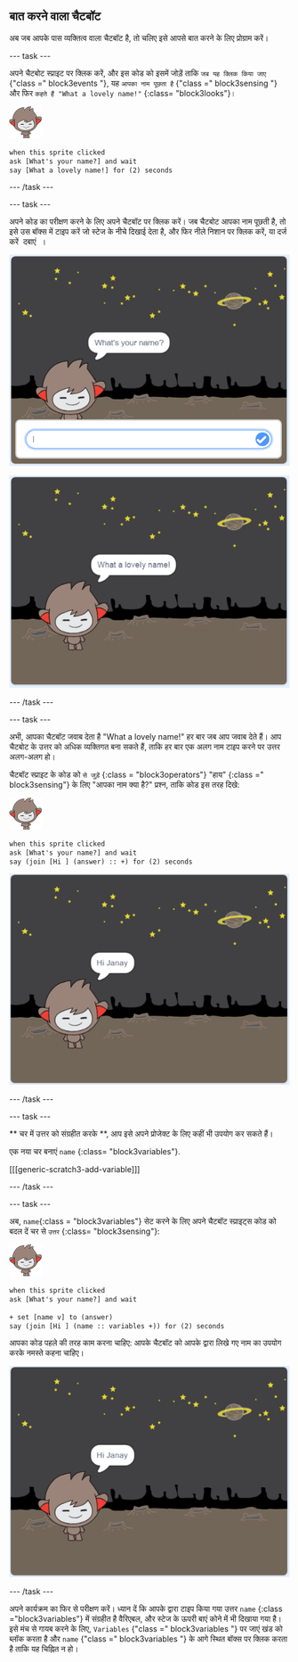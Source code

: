 ## बात करने वाला चैटबॉट

अब जब आपके पास व्यक्तित्व वाला चैटबॉट है, तो चलिए इसे आपसे बात करने के लिए प्रोग्राम करें।

\--- task \---

अपने चैटबोट स्प्राइट पर क्लिक करें, और इस कोड को इसमें जोड़ें ताकि ` जब यह क्लिक किया जाए ` {"class =" block3events "}, यह ` आपका नाम पूछता है ` {"class =" block3sensing "} और फिर ` कहते हैं "What a lovely name!" ` {:class= "block3looks"}।

![नैनो स्प्राइट](images/nano-sprite.png)

```blocks3
when this sprite clicked
ask [What's your name?] and wait
say [What a lovely name!] for (2) seconds
```

\--- /task \---

\--- task \---

अपने कोड का परीक्षण करने के लिए अपने चैटबॉट पर क्लिक करें। जब चैटबोट आपका नाम पूछती है, तो इसे उस बॉक्स में टाइप करें जो स्टेज के नीचे दिखाई देता है, और फिर नीले निशान पर क्लिक करें, या <kbd> दर्ज करें दबाएं </kbd> ।

![चैटबॉट प्रतिक्रिया का परीक्षण करना](images/chatbot-ask-test1.png)

![चैटबॉट प्रतिक्रिया का परीक्षण करना](images/chatbot-ask-test2.png)

\--- /task \---

\--- task \---

अभी, आपका चैटबॉट जवाब देता है "What a lovely name!" हर बार जब आप जवाब देते हैं। आप चैटबोट के उत्तर को अधिक व्यक्तिगत बना सकते हैं, ताकि हर बार एक अलग नाम टाइप करने पर उत्तर अलग-अलग हो।

चैटबॉट स्प्राइट के कोड को ` से जुड़ें ` {:class = "block3operators"} "हाय" </code> {:class =" block3sensing"} के लिए "आपका नाम क्या है?" प्रश्न, ताकि कोड इस तरह दिखे:

![नैनो स्प्राइट](images/nano-sprite.png)

```blocks3
when this sprite clicked
ask [What's your name?] and wait
say (join [Hi ] (answer) :: +) for (2) seconds
```

![निजीकृत उत्तर का परीक्षण करना](images/chatbot-answer-test.png)

\--- /task \---

\--- task \---

** चर में उत्तर को संग्रहीत करके **, आप इसे अपने प्रोजेक्ट के लिए कहीं भी उपयोग कर सकते हैं।

एक नया चर बनाएं `name` {:class= "block3variables"}.

[[[generic-scratch3-add-variable]]]

\--- /task \---

\--- task \---

अब, `name`{:class = "block3variables"} सेट करने के लिए अपने चैटबॉट स्प्राइट्स कोड को बदल दें चर से ` उत्तर ` {:class= "block3sensing"}:

![नैनो स्प्राइट](images/nano-sprite.png)

```blocks3
when this sprite clicked
ask [What's your name?] and wait

+ set [name v] to (answer)
say (join [Hi ] (name :: variables +)) for (2) seconds
```

आपका कोड पहले की तरह काम करना चाहिए: आपके चैटबॉट को आपके द्वारा लिखे गए नाम का उपयोग करके नमस्ते कहना चाहिए।

![निजीकृत उत्तर का परीक्षण करना](images/chatbot-answer-test.png)

\--- /task \---

अपने कार्यक्रम का फिर से परीक्षण करें। ध्यान दें कि आपके द्वारा टाइप किया गया उत्तर `name` {:class ="block3variables"} में संग्रहीत है वैरिएबल, और स्टेज के ऊपरी बाएं कोने में भी दिखाया गया है। इसे मंच से गायब करने के लिए, `Variables` {"class =" block3variables "} पर जाएं खंड को ब्लॉक करता है और `name` {"class =" block3variables "} के आगे स्थित बॉक्स पर क्लिक करता है ताकि यह चिह्नित न हो।